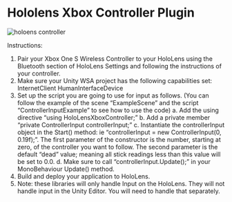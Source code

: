 # Hololens Xbox Controller Plugin

![holoens controller](https://user-images.githubusercontent.com/18353476/29101706-017fa182-7c69-11e7-9a7c-4aa6eaa3d432.jpg)

Instructions:
1)	Pair your Xbox One S Wireless Controller to your HoloLens using the Bluetooth section of HoloLens Settings and following the instructions of your controller.
2)	Make sure your Unity WSA project has the following capabilities set:
		InternetClient
		HumanInterfaceDevice
3)	Set up the script you are going to use for input as follows.  (You can follow the example of the scene “ExampleScene” and the script “ControllerInputExample” to see how to use the code)
	a.	Add the using directive “using HoloLensXboxController;”
	b.	Add a private member “private ControllerInput controllerInput;”
	c.	Instantiate the controllerInput object in the Start() method:  ie “controllerInput = new ControllerInput(0, 0.19f);”.  The first parameter of the constructor is the number, starting at zero, of the controller you want to follow.  The second parameter is the default “dead” value; meaning all stick readings less than this value will be set to 0.0.
	d.	Make sure to call “controllerInput.Update();” in your MonoBehaviour Update() method.
4)	Build and deploy your application to HoloLens.
5)	Note:  these libraries will only handle Input on the HoloLens.  They will not handle input in the Unity Editor.  You will need to handle that separately.
